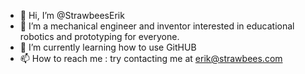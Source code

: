 - 👋 Hi, I’m @StrawbeesErik
- 👀 I’m a mechanical engineer and inventor interested in educational robotics and prototyping for everyone.
- 🌱 I’m currently learning how to use GitHUB
- 📫 How to reach me : try contacting me at erik@strawbees.com

<!---
StrawbeesErik/StrawbeesErik is a ✨ special ✨ repository because its `README.md` (this file) appears on your GitHub profile.
You can click the Preview link to take a look at your changes.
--->
